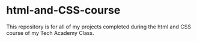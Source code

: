 # html-and-CSS-course

This repository is for all of my projects completed during the html and CSS course of my Tech Academy Class.
